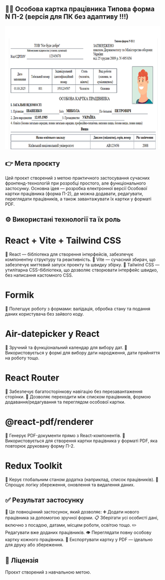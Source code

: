## 👩‍⚖️ Особова картка працівника Типова форма N П-2 (версія для ПК без адаптиву !!!) 
<p align="center">
  <img src="img/screenshot_12.png" alt="Image 1" width="800" height="400">
</p>

## 👉 Мета проєкту
Цей проєкт створений з метою практичного застосування сучасних фронтенд-технологій при розробці простого, але функціонального застосунку.
Основна ідея — розробка електронної версії Особової картки працівника (форма П-2), де можна додавати, редагувати, переглядати працівників,
а також завантажувати їх картки у форматі PDF.

## ⚙️ Використані технології та їх роль

# React + Vite + Tailwind CSS
🔹 React — бібліотека для створення інтерфейсів, забезпечує компонентну структуру та реактивність.
🔹 Vite — сучасний збирач, що забезпечує миттєвий запуск проекту та швидку збірку.
🔹 Tailwind CSS — утилітарна CSS-бібліотека, що дозволяє створювати інтерфейс швидко, без написання кастомного CSS.

# Formik
🔹 Полегшує роботу з формами: валідація, обробка стану та подання даних користувача без зайвого коду.

# Air-datepicker у React
🔹 Зручний та функціональний календар для вибору дат.
🔹 Використовується у формі для вибору дати народження, дати прийняття на роботу тощо.

# React Router
🔹 Забезпечує багатосторінкову навігацію без перезавантаження сторінки.
🔹 Дозволяє переходити між списком працівників, формою додавання/редагування та переглядом особової картки.

# @react-pdf/renderer
🔹 Генерує PDF-документи прямо з React-компонентів.
🔹 Використовується для створення картки працівника у форматі PDF, яка повторює друковану форму П-2.

# Redux Toolkit
🔹 Керує глобальним станом додатка (наприклад, список працівників).
🔹 Спрощує логіку збереження, оновлення та видалення даних.

##  ✅ Результат застосунку
💼 Це повноцінний застосунок, який дозволяє:
➕ Додати нового працівника за допомогою зручної форми.
📋 Зберігати усі особисті дані, включно з посадою, датами, місцем роботи, освітою тощо.
✏️ Редагувати вже доданих працівників.
👁️ Переглядати повну особову картку кожного працівника.
📄 Експортувати картку у PDF — ідеально для друку або збереження.

## 📄 Ліцензія
Проєкт створений з навчальною метою.
